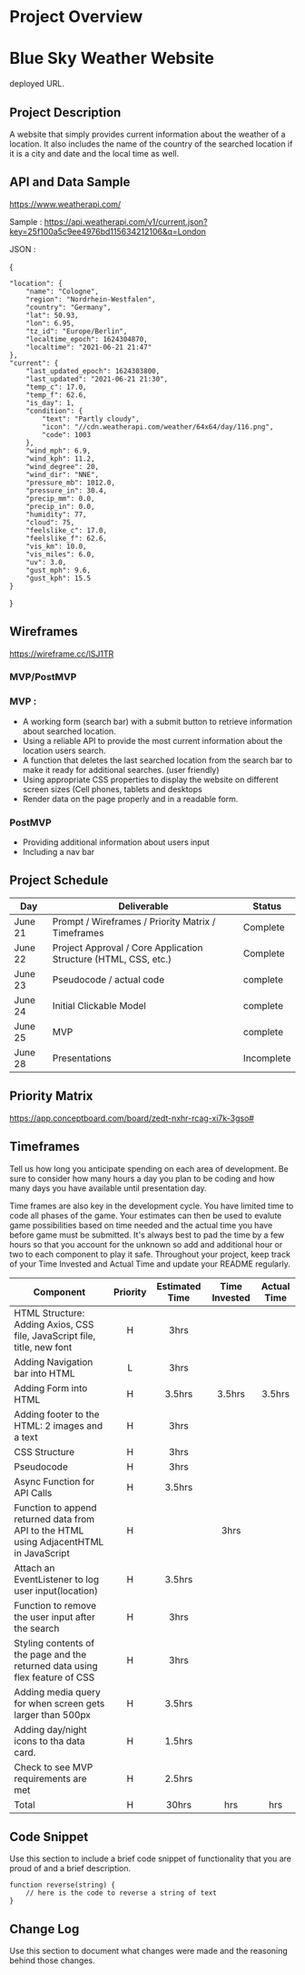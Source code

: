 # Project Overview

# Blue Sky Weather Website

 deployed URL.

## Project Description

A website that simply provides current information about the weather of a location. It also includes the name of the country of the searched location if it is a city and date and the local time as well.
## API and Data Sample

https://www.weatherapi.com/

Sample : 
https://api.weatherapi.com/v1/current.json?key=25f100a5c9ee4976bd115634212106&q=London

JSON :

{

    "location": {
        "name": "Cologne",
        "region": "Nordrhein-Westfalen",
        "country": "Germany",
        "lat": 50.93,
        "lon": 6.95,
        "tz_id": "Europe/Berlin",
        "localtime_epoch": 1624304870,
        "localtime": "2021-06-21 21:47"
    },
    "current": {
        "last_updated_epoch": 1624303800,
        "last_updated": "2021-06-21 21:30",
        "temp_c": 17.0,
        "temp_f": 62.6,
        "is_day": 1,
        "condition": {
            "text": "Partly cloudy",
            "icon": "//cdn.weatherapi.com/weather/64x64/day/116.png",
            "code": 1003
        },
        "wind_mph": 6.9,
        "wind_kph": 11.2,
        "wind_degree": 20,
        "wind_dir": "NNE",
        "pressure_mb": 1012.0,
        "pressure_in": 30.4,
        "precip_mm": 0.0,
        "precip_in": 0.0,
        "humidity": 77,
        "cloud": 75,
        "feelslike_c": 17.0,
        "feelslike_f": 62.6,
        "vis_km": 10.0,
        "vis_miles": 6.0,
        "uv": 3.0,
        "gust_mph": 9.6,
        "gust_kph": 15.5
    }
}




## Wireframes

https://wireframe.cc/lSJ1TR


### MVP/PostMVP
### MVP :
- A working form (search bar) with a submit button to retrieve information about searched location.
- Using a reliable API to provide the most current information about the location users search.
- A function that deletes the last searched location from the search bar to make it ready for additional searches.  (user friendly)
- Using appropriate CSS properties to display the website on different screen sizes (Cell phones, tablets and desktops
- Render data on the page properly and in a readable form.
### PostMVP
- Providing additional information about users input
- Including a nav bar

## Project Schedule

|  Day | Deliverable | Status
|---|---| ---|
|June 21| Prompt / Wireframes / Priority Matrix / Timeframes | Complete
|June 22| Project Approval / Core Application Structure (HTML, CSS, etc.) | Complete
|June 23| Pseudocode / actual code | complete
|June 24| Initial Clickable Model  | complete
|June 25| MVP | complete
|June 28| Presentations | Incomplete

## Priority Matrix

https://app.conceptboard.com/board/zedt-nxhr-rcag-xi7k-3gso#



## Timeframes

Tell us how long you anticipate spending on each area of development. Be sure to consider how many hours a day you plan to be coding and how many days you have available until presentation day.

Time frames are also key in the development cycle.  You have limited time to code all phases of the game.  Your estimates can then be used to evalute game possibilities based on time needed and the actual time you have before game must be submitted. It's always best to pad the time by a few hours so that you account for the unknown so add and additional hour or two to each component to play it safe. Throughout your project, keep track of your Time Invested and Actual Time and update your README regularly.

| Component | Priority | Estimated Time | Time Invested | Actual Time |
| --- | :---: |  :---: | :---: | :---: |
| HTML Structure: Adding Axios, CSS file, JavaScript file, title, new font | H | 3hrs |  |  |
| Adding Navigation bar into HTML | L | 3hrs | | | |
| Adding Form into HTML| H | 3.5hrs| 3.5hrs | 3.5hrs |
| Adding footer to the HTML: 2 images and a text | H | 3hrs | | | |
| CSS Structure | H | 3hrs | | | |
| Pseudocode | H | 3hrs | | | |
| Async Function for API Calls| H | 3.5hrs | | | | |
| Function to append returned data from API to the HTML using AdjacentHTML in JavaScript | H | | 3hrs | | | |
| Attach an EventListener to log user input(location) | H | 3.5hrs | | | |
| Function to remove the user input after the search  | H | 3hrs | | | 
| Styling contents of the page and the returned data using flex feature of CSS | H | 3hrs | | | |
| Adding media query for when screen gets larger than 500px  | H | 3.5hrs | | | |
| Adding day/night icons to tha data card. | H | 1.5hrs| | | |
| Check to see MVP requirements are met | H | 2.5hrs | | | | |
| Total | H | 30hrs| hrs | hrs |

## Code Snippet

Use this section to include a brief code snippet of functionality that you are proud of and a brief description.  

```
function reverse(string) {
	// here is the code to reverse a string of text
}
```

## Change Log
 Use this section to document what changes were made and the reasoning behind those changes.  
